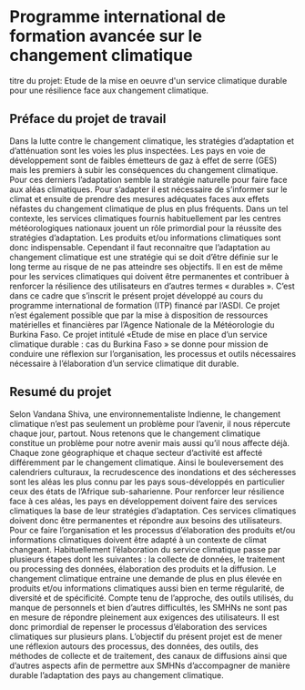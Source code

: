 # Programme international de formation avancée sur le changement climatique
titre du projet: Etude de la mise en oeuvre d'un service climatique durable pour une résilience face aux changement climatique.

## Préface du projet de travail

Dans la lutte contre le changement climatique, les stratégies d’adaptation et d’atténuation sont les voies les plus inspectées. Les pays en voie de développement sont de faibles émetteurs de gaz à effet de serre (GES) mais les premiers à subir les conséquences du changement climatique. Pour ces derniers l’adaptation semble la stratégie naturelle pour faire face aux aléas climatiques. 
Pour s’adapter il est nécessaire de s’informer sur le climat et ensuite de prendre des mesures adéquates faces aux effets néfastes du changement climatique de plus en plus fréquents. Dans un tel contexte, les services climatiques fournis habituellement par les centres météorologiques nationaux jouent un rôle primordial pour la réussite des stratégies d’adaptation. Les produits et/ou informations climatiques sont donc indispensable. Cependant il faut reconnaitre que l’adaptation au changement climatique est une stratégie qui se doit d’être définie sur le long terme au risque de ne pas atteindre ses objectifs. Il en est de même pour les services climatiques qui doivent être permanentes et contribuer à renforcer la résilience des utilisateurs en d’autres termes « durables ». C’est dans ce cadre que s’inscrit le présent projet développé au cours du programme international de formation (ITP) financé par l’ASDI. Ce projet n’est également possible que par la mise à disposition de ressources matérielles et financières par l’Agence Nationale de la Météorologie du Burkina Faso.
Ce projet intitulé «Etude de mise en place d’un service climatique durable : cas du Burkina Faso » se donne pour mission de conduire une réflexion sur l’organisation, les processus et outils nécessaires nécessaire à l’élaboration d’un service climatique dit durable.

## Resumé du projet

Selon Vandana Shiva, une environnementaliste Indienne, le changement climatique n’est pas seulement un problème pour l’avenir, il nous répercute chaque jour, partout. Nous retenons que le changement climatique constitue un problème pour notre avenir mais aussi qu’il nous affecte déjà. Chaque zone géographique et chaque secteur d’activité est affecté différemment par le changement climatique. Ainsi le bouleversement des calendriers culturaux, la recrudescence des inondations et des sécheresses sont les aléas les plus connu par les pays sous-développés en particulier ceux des états de l’Afrique sub-saharienne. Pour renforcer leur résilience face à ces aléas, les pays en développement doivent faire des services climatiques la base de leur stratégies d’adaptation. Ces services climatiques doivent donc être permanentes et répondre aux besoins des utilisateurs. Pour ce faire l’organisation et les processus d’élaboration des produits et/ou informations climatiques doivent être adapté à un contexte de climat changeant. Habituellement l’élaboration du service climatique passe par plusieurs étapes dont les suivantes : la collecte de données, le traitement ou processing des données, élaboration des produits et la diffusion.
Le changement climatique entraine une demande de plus en plus élevée en produits et/ou informations climatiques aussi bien en terme régularité, de diversité et de spécificité. Compte tenu de l’approche, des outils utilisés, du manque de personnels et bien d’autres difficultés, les SMHNs ne sont pas en mesure de répondre pleinement aux exigences des utilisateurs. Il est donc primordial de repenser le processus d’élaboration des services climatiques sur plusieurs plans. L’objectif du présent projet est de mener une réflexion autours des processus, des données, des outils, des méthodes de collecte et de traitement, des canaux de diffusions ainsi que d’autres aspects afin de permettre aux SMHNs d’accompagner de manière durable l’adaptation des pays au changement climatique.
